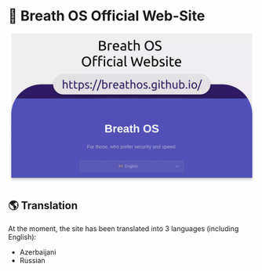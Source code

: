 # 👀 Breath OS Official Web-Site

<img alt="preview" src="./images/preview.webp">

## 🌎 Translation
At the moment, the site has been translated into 3 languages (including English):

- Azerbaijani
- Russian